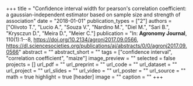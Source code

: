 +++
title = "Confidence interval width for pearson's correlation coefficient: a gaussian-independent estimator based on sample size and strength of association"
date = "2018-01-01"
publication_types = ["2"]
authors = ["Olivoto T.", "Lucio A.", "Souza V.", "Nardino M.", "Diel M.", "Sari B.", "Krysczun D.", "Meira D.", "Meier C."]
publication = "In: **Agronomy Journal**, 110(1):1--8, https://doi.org/10.2134/agronj2017.09.0566, https://dl.sciencesocieties.org/publications/aj/abstracts/0/0/agronj2017.09.0566"
abstract = ""
abstract_short = ""
tags = ["confidence interval", "correlation coefficient", "maize"]
image_preview = ""
selected = false
projects = []
url_pdf = ""
url_preprint = ""
url_code = ""
url_dataset = ""
url_project = ""
url_slides = ""
url_video = ""
url_poster = ""
url_source = ""
math = true
highlight = true
[header]
image = ""
caption = ""
+++
